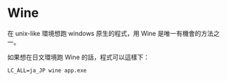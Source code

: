 # Wine

在 unix-like 環境想跑 windows 原生的程式，用 Wine 是唯一有機會的方法之一。

如果想在日文環境跑 Wine 的話，程式可以這樣下：

    LC_ALL=ja_JP wine app.exe

